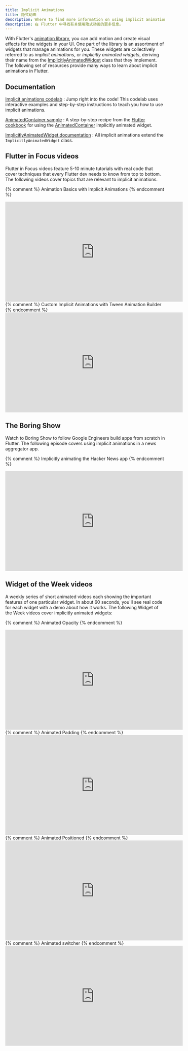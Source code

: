 ```yaml
---
title: Implicit Animations
title: 隐式动画
description: Where to find more information on using implicit animations in Flutter.
description: 在 Flutter 中寻找有关使用隐式动画的更多信息。
---
```


With Flutter's [animation library],
you can add motion and create visual effects
for the widgets in your UI.
One part of the library is an assortment of widgets
that manage animations for you.
These widgets are collectively referred to as _implicit animations_,
or _implicitly animated widgets_, deriving their name from the
[ImplicitlyAnimatedWidget] class that they implement.
The following set of resources provide many ways to learn
about implicit animations in Flutter.

## Documentation
[Implicit animations codelab]
: Jump right into the code!
This codelab uses interactive examples
and step-by-step instructions to teach you how to use implicit animations.

[AnimatedContainer sample]
: A step-by-step recipe from the [Flutter cookbook]
for using the [AnimatedContainer] implicitly animated widget.

[ImplicitlyAnimatedWidget documentation][ImplicitlyAnimatedWidget]
: All implicit animations extend the `ImplicitlyAnimatedWidget` class.

## Flutter in Focus videos
Flutter in Focus videos feature 5-10 minute tutorials
with real code that cover techniques
that every Flutter dev needs to know from top to bottom.
The following videos cover topics
that are relevant to implicit animations.

{% comment %} Animation Basics with Implicit Animations {% endcomment %}

<iframe width="560" height="315" src="https://www.youtube.com/embed/IVTjpW3W33s" frameborder="0" allow="accelerometer; autoplay; encrypted-media; gyroscope; picture-in-picture" allowfullscreen></iframe>
{% comment %} Custom Implicit Animations with Tween Animation Builder {% endcomment %}
<iframe width="560" height="315" src="https://www.youtube.com/embed/6KiPEqzJIKQ" frameborder="0" allow="accelerometer; autoplay; encrypted-media; gyroscope; picture-in-picture" allowfullscreen></iframe>

## The Boring Show

Watch to Boring Show to follow Google Engineers build apps from scratch in Flutter.
The following episode covers using implicit animations in a news aggregator app.

{% comment %} Implicitly animating the Hacker News app {% endcomment %}

<iframe width="560" height="315" src="https://www.youtube.com/embed/8ehlWchLVlQ" frameborder="0" allow="accelerometer; autoplay; encrypted-media; gyroscope; picture-in-picture" allowfullscreen></iframe>

## Widget of the Week videos
A weekly series of short animated videos each showing the important features of one particular widget.
In about 60 seconds, you'll see real code for each widget with a demo about how it works.
The following Widget of the Week videos cover implicitly animated widgets:

{% comment %} Animated Opacity {% endcomment %}
<iframe width="560" height="315" src="https://www.youtube.com/embed/QZAvjqOqiLY" frameborder="0" allow="accelerometer; autoplay; encrypted-media; gyroscope; picture-in-picture" allowfullscreen></iframe>
{% comment %} Animated Padding {% endcomment %}
<iframe width="560" height="315" src="https://www.youtube.com/embed/PY2m0fhGNz4" frameborder="0" allow="accelerometer; autoplay; encrypted-media; gyroscope; picture-in-picture" allowfullscreen></iframe>
{% comment %} Animated Positioned {% endcomment %}
<iframe width="560" height="315" src="https://www.youtube.com/embed/hC3s2YdtWt8" frameborder="0" allow="accelerometer; autoplay; encrypted-media; gyroscope; picture-in-picture" allowfullscreen></iframe>
{% comment %} Animated switcher {% endcomment %}
<iframe width="560" height="315" src="https://www.youtube.com/embed/2W7POjFb88g" frameborder="0" allow="accelerometer; autoplay; encrypted-media; gyroscope; picture-in-picture" allowfullscreen></iframe>


[AnimatedContainer sample]: /docs/cookbook/animation/animated-container
[AnimatedContainer]: {{site.api}}/flutter/widgets/AnimatedContainer-class.html
[animation library]: {{site.api}}/flutter/animation/animation-library.html
[Flutter cookbook]: /docs/cookbook
[Implicit animations codelab]: /docs/codelabs/implicit-animations
[ImplicitlyAnimatedWidget]: {{site.api}}/flutter/widgets/ImplicitlyAnimatedWidget-class.html
